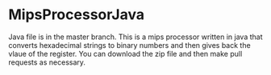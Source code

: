 # MipsProcessorJava
Java file is in the master branch. This is a mips processor written in java that converts hexadecimal strings to binary numbers and then gives back the vlaue of the register. You can download the zip file and then make pull requests as necessary. 
